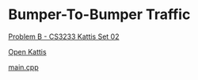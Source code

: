 # Bumper-To-Bumper Traffic

[Problem B - CS3233 Kattis Set 02](https://nus.kattis.com/sessions/d9ah9a/problems/traffic)

[Open Kattis](https://open.kattis.com/problems/traffic)

[main.cpp](./main.cpp)

